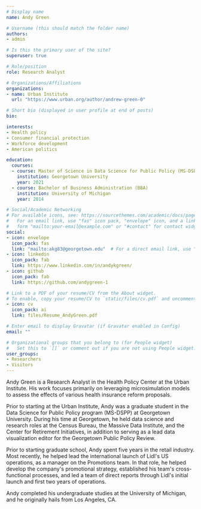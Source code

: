 ```yaml
---
# Display name
name: Andy Green

# Username (this should match the folder name)
authors:
- admin

# Is this the primary user of the site?
superuser: true

# Role/position
role: Research Analyst

# Organizations/Affiliations
organizations:
- name: Urban Institute
  url: "https://www.urban.org/author/andrew-green-0"

# Short bio (displayed in user profile at end of posts)
bio: 

interests:
- Health policy
- Consumer financial protection
- Workforce development
- American politics

education:
  courses:
  - course: Master of Science in Data Science for Public Policy (MS-DSPP)
    institution: Georgetown University
    year: 2021
  - course: Bachelor of Business Administration (BBA)
    institution: University of Michigan
    year: 2014

# Social/Academic Networking
# For available icons, see: https://sourcethemes.com/academic/docs/page-builder/#icons
#   For an email link, use "fas" icon pack, "envelope" icon, and a link in the
#   form "mailto:your-email@example.com" or "#contact" for contact widget.
social:
- icon: envelope
  icon_pack: fas
  link: "mailto:akg83@georgetown.edu"  # For a direct email link, use "mailto:test@example.org".
- icon: linkedin
  icon_pack: fab
  link: https://www.linkedin.com/in/andykgreen/
- icon: github
  icon_pack: fab
  link: https://github.com/andygreen-1

# Link to a PDF of your resume/CV from the About widget.
# To enable, copy your resume/CV to `static/files/cv.pdf` and uncomment the lines below.
- icon: cv
  icon_pack: ai
  link: files/Resume_AndyGreen.pdf

# Enter email to display Gravatar (if Gravatar enabled in Config)
email: ""

# Organizational groups that you belong to (for People widget)
#   Set this to `[]` or comment out if you are not using People widget.
user_groups:
- Researchers
- Visitors
---
```


Andy Green is a Research Analyst in the Health Policy Center at the Urban Institute. His work focuses primarily on leveraging microsimulation models to assess the effects of various health insurance reform proposals. 

Prior to starting at the Urban Institute, Andy was a graduate student in the Data Science for Public Policy program (MS-DSPP) at Georgetown University. During his time at Georgetown, he held data science and research roles at the Census Bureau, the Massive Data Institute, and the Center for Retirement Initiatives, in addition to serving as a lead data visualization editor for the Georgetown Public Policy Review.

Prior to starting graduate school, Andy spent five years in the retail industry. Most recently, he helped lead the international launch of Lidl's US operations, as a manager on the Promotions team. In that role, he helped develop the company's promotional strategy, established his team's cross-functional processes, and led a team of direct reports through Lidl's initial launch and first two years of operations.

Andy completed his undergraduate studies at the University of Michigan, and he originally hails from Los Angeles, CA.
